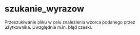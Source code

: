 # szukanie_wyrazow
Przeszukiwanie pliku w celu znalezienia wzorca podanego przez użytkownika. Uwzględnia m.in. błąd czeski.
